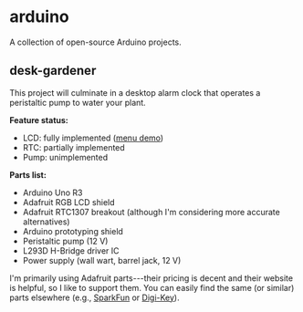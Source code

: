 # arduino
A collection of open-source Arduino projects.

## desk-gardener
This project will culminate in a desktop alarm clock that operates a peristaltic pump to water your plant.

**Feature status:**
* LCD: fully implemented ([menu demo](https://www.youtube.com/watch?v=RMsWIaFMqAU))
* RTC: partially implemented
* Pump: unimplemented

**Parts list:**
* Arduino Uno R3
* Adafruit RGB LCD shield
* Adafruit RTC1307 breakout (although I'm considering more accurate alternatives)
* Arduino prototyping shield
* Peristaltic pump (12 V)
* L293D H-Bridge driver IC
* Power supply (wall wart, barrel jack, 12 V)

I'm primarily using Adafruit parts---their pricing is decent and their website is helpful, so I like to support them. You can easily find the same (or similar) parts elsewhere (e.g., [SparkFun](https://www.sparkfun.com/) or [Digi-Key](http://www.digikey.com/)).
